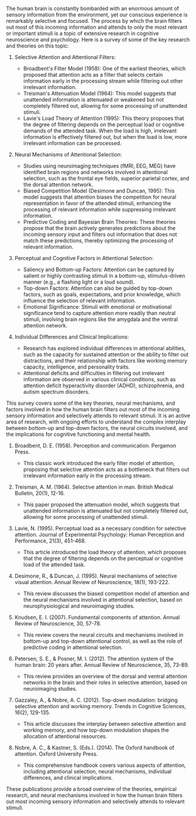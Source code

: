 
The human brain is constantly bombarded with an enormous amount of sensory information from the environment, yet our conscious experience is remarkably selective and focused. The process by which the brain filters out most of this incoming information and attends to only the most relevant or important stimuli is a topic of extensive research in cognitive neuroscience and psychology. Here is a survey of some of the key research and theories on this topic:

1. Selective Attention and Attentional Filters:
   - Broadbent's Filter Model (1958): One of the earliest theories, which proposed that attention acts as a filter that selects certain information early in the processing stream while filtering out other irrelevant information.
   - Treisman's Attenuation Model (1964): This model suggests that unattended information is attenuated or weakened but not completely filtered out, allowing for some processing of unattended stimuli.
   - Lavie's Load Theory of Attention (1995): This theory proposes that the degree of filtering depends on the perceptual load or cognitive demands of the attended task. When the load is high, irrelevant information is effectively filtered out, but when the load is low, more irrelevant information can be processed.

2. Neural Mechanisms of Attentional Selection:
   - Studies using neuroimaging techniques (fMRI, EEG, MEG) have identified brain regions and networks involved in attentional selection, such as the frontal eye fields, superior parietal cortex, and the dorsal attention network.
   - Biased Competition Model (Desimone and Duncan, 1995): This model suggests that attention biases the competition for neural representation in favor of the attended stimuli, enhancing the processing of relevant information while suppressing irrelevant information.
   - Predictive Coding and Bayesian Brain Theories: These theories propose that the brain actively generates predictions about the incoming sensory input and filters out information that does not match these predictions, thereby optimizing the processing of relevant information.

3. Perceptual and Cognitive Factors in Attentional Selection:
   - Saliency and Bottom-up Factors: Attention can be captured by salient or highly contrasting stimuli in a bottom-up, stimulus-driven manner (e.g., a flashing light or a loud sound).
   - Top-down Factors: Attention can also be guided by top-down factors, such as goals, expectations, and prior knowledge, which influence the selection of relevant information.
   - Emotional Significance: Stimuli with emotional or motivational significance tend to capture attention more readily than neutral stimuli, involving brain regions like the amygdala and the ventral attention network.

4. Individual Differences and Clinical Implications:
   - Research has explored individual differences in attentional abilities, such as the capacity for sustained attention or the ability to filter out distractions, and their relationship with factors like working memory capacity, intelligence, and personality traits.
   - Attentional deficits and difficulties in filtering out irrelevant information are observed in various clinical conditions, such as attention deficit hyperactivity disorder (ADHD), schizophrenia, and autism spectrum disorders.

This survey covers some of the key theories, neural mechanisms, and factors involved in how the human brain filters out most of the incoming sensory information and selectively attends to relevant stimuli. It is an active area of research, with ongoing efforts to understand the complex interplay between bottom-up and top-down factors, the neural circuits involved, and the implications for cognitive functioning and mental health.

1. Broadbent, D. E. (1958). Perception and communication. Pergamon Press.
   - This classic work introduced the early filter model of attention, proposing that selective attention acts as a bottleneck that filters out irrelevant information early in the processing stream.

2. Treisman, A. M. (1964). Selective attention in man. British Medical Bulletin, 20(1), 12-16.
   - This paper proposed the attenuation model, which suggests that unattended information is attenuated but not completely filtered out, allowing for some processing of unattended stimuli.

3. Lavie, N. (1995). Perceptual load as a necessary condition for selective attention. Journal of Experimental Psychology: Human Perception and Performance, 21(3), 451-468.
   - This article introduced the load theory of attention, which proposes that the degree of filtering depends on the perceptual or cognitive load of the attended task.

4. Desimone, R., & Duncan, J. (1995). Neural mechanisms of selective visual attention. Annual Review of Neuroscience, 18(1), 193-222.
   - This review discusses the biased competition model of attention and the neural mechanisms involved in attentional selection, based on neurophysiological and neuroimaging studies.

5. Knudsen, E. I. (2007). Fundamental components of attention. Annual Review of Neuroscience, 30, 57-78.
   - This review covers the neural circuits and mechanisms involved in bottom-up and top-down attentional control, as well as the role of predictive coding in attentional selection.

6. Petersen, S. E., & Posner, M. I. (2012). The attention system of the human brain: 20 years after. Annual Review of Neuroscience, 35, 73-89.
   - This review provides an overview of the dorsal and ventral attention networks in the brain and their roles in selective attention, based on neuroimaging studies.

7. Gazzaley, A., & Nobre, A. C. (2012). Top-down modulation: bridging selective attention and working memory. Trends in Cognitive Sciences, 16(2), 129-135.
   - This article discusses the interplay between selective attention and working memory, and how top-down modulation shapes the allocation of attentional resources.

8. Nobre, A. C., & Kastner, S. (Eds.). (2014). The Oxford handbook of attention. Oxford University Press.
   - This comprehensive handbook covers various aspects of attention, including attentional selection, neural mechanisms, individual differences, and clinical implications.

These publications provide a broad overview of the theories, empirical research, and neural mechanisms involved in how the human brain filters out most incoming sensory information and selectively attends to relevant stimuli.